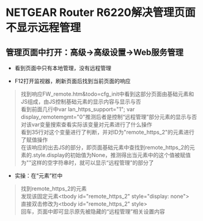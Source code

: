 # NETGEAR Router R6220解决管理页面不显示远程管理

## 管理页面中打开：高级->高级设置->Web服务管理
* 看到页面中只有本地管理，没有远程管理

* F12打开监视器，刷新页面后找到当前页面的响应
> 找到响应FW_remote.htm&todo=cfg_init中看到这部分页面由基础元素和JS组成，由JS控制基础元素的显示内容与显示与否  
> 看到前面几行中var lan_https_support="1"; var display_remotemgmt="0"推测后者是控制“远程管理”部分元素的显示与否  
> 对该var变量搜索查看实际该变量对元素进行了什么操作  
> 看到35行对这个变量进行了判断，并对ID为"remote_https_2"的元素进行了赋值操作  
> 在该响应的出去JS的部分，即页面基础元素中查找到remote_https_2的元素的.style.display的初始值为None，推测得出当元素中的这个值被赋值为""这样的空字符串时，就可以显示“远程管理”的部分了  

* 实操：在“元素”栏中
> 找到remote_https_2的元素  
> 发现该固定元素\<tbody id="remote_https_2" style="display: none">  
> 直接双击修改为\<tbody id="remote_https_2" style>  
> 回车，页面中即可显示原先被隐藏的“远程管理”相关设置内容  
